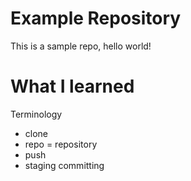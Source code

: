 # Example Repository
This is a sample repo, hello world!

# What I learned
Terminology
- clone
- repo = repository
- push
- staging committing
